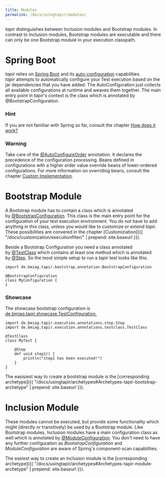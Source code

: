 ```yaml
---
title: Modules
permalink: /docs/usingtapir/modules/
---
```


<i>tapir</i> distinguishes between Inclusion modules and Bootstrap modules. In
contrast to Inclusion modules, Bootstrap modules are executable and
there can only be one Bootstrap module in your execution classpath.

# Spring Boot

<i>tapir</i> relies on [Spring Boot](https://projects.spring.io/spring-boot/)
and its
[auto-configuration](http://docs.spring.io/spring-boot/docs/current/reference/htmlsingle/#using-boot-auto-configuration)
capabilities. <i>tapir</i> attempts to automatically configure your Test
execution based on the jar dependencies that you have added. The
AutoConfiguration just collects all available configurations at runtime
and weaves them together. The main entry point in <i>tapir</i>'s context is the
class which is annotated by @BootstrapConfiguration.

<div class="panel panel-info">
  <div class="panel-heading">
    <h3 class="panel-title"><span class="fa fa-info-circle"></span> Hint</h3>
  </div>
  <div class="panel-body">
  If you are not familiar with Spring so far, consult the chapter <a href="{{ "/docs/usingtapir/howdoesitwork/" | prepend: site.baseurl }}">How
  does it work?</a>
  </div>
</div>

<div class="panel panel-warning">
  <div class="panel-heading">
    <h3 class="panel-title"><span class="fa fa-warning"></span> Warning</h3>
  </div>
  <div class="panel-body">
  Take care of the
  <a href="http://docs.spring.io/spring-boot/docs/current/api/org/springframework/boot/autoconfigure/AutoConfigureOrder.html">@AutoConfigureOrder</a>
  annotation. It declares the precedence of the configuration processing.
  Beans defined in configurations with a higher order value override beans
  of lower-ordered configurations. For more information on overriding
  beans, consult the chapter <a href="{{ "/docs/customization/customimplementation/" | prepend: site.baseurl }}">Custom
  Implementation</a>.
  </div>
</div>


# Bootstrap Module

A Bootstrap module has to contain a class which is annotated
by [@BootstrapConfiguration](https://psbm-mvnrepo-p.intranet.kiel.bmiag.de/tapir/latest/apidocs/de/bmiag/tapir/bootstrap/annotation/BootstrapConfiguration.html)*.*
This class is the main entry point for the configuration of your test
execution environment. You do not have to add anything in this class,
unless you would like to customize or extend <i>tapir</i>. These possibilities
are convered in the chapter [Customiziation]({{ "/docs/customization/executionfilter/" | prepend: site.baseurl }}).

Beside a Bootstrap Configuration you need a class annotated
by [@TestClass](https://psbm-mvnrepo-p.intranet.kiel.bmiag.de/tapir/latest/apidocs/de/bmiag/tapir/execution/annotations/testclass/TestClass.html)
which contains at least one method which is annotated
by [@Step](https://psbm-mvnrepo-p.intranet.kiel.bmiag.de/tapir/latest/apidocs/de/bmiag/tapir/execution/annotations/step/Step.html).
So the most simple setup to run a <i>tapir</i> test looks like this:

``` xtend
import de.bmiag.tapir.bootstrap.annotation.BootstrapConfiguration
 
@BootstrapConfiguration
class MyConfiguration {
}
```

<div class="panel panel-info">
  <div class="panel-heading">
    <h3 class="panel-title"><span class="fa fa-info-circle"></span> Showcase</h3>
  </div>
  <div class="panel-body">
  The showcase bootstrap configuration is
  <a href="https://psbm-mvnrepo-p.intranet.kiel.bmiag.de/tapir/latest/apidocs/de/bmiag/tapir/showcase/TestConfiguration.html">de.bmiag.tapir.showcase.TestConfiguration.</a>
  </div>
</div>

``` xtend
import de.bmiag.tapir.execution.annotations.step.Step
import de.bmiag.tapir.execution.annotations.testclass.TestClass
 
@TestClass
class MyTest {

    @Step
    def void step1() {
        println("step1 has been executed!")
    }
}
```

The easisiest way to create a bootstrap module is the [corresponding
archetype]({{ "/docs/usingtapir/archetypes#Archetypes-tapir-bootstrap-archetype" | prepend: site.baseurl }}).

# Inclusion Module

These modules cannot be executed, but provide some functionality which
might (directly or transitively) be used by a Bootstrap module. Like
Bootstrap modules, Inclusion modules have a main configuration class as
well which is annotated
by [@ModuleConfiguration](https://psbm-mvnrepo-p.intranet.kiel.bmiag.de/tapir/latest/apidocs/de/bmiag/tapir/bootstrap/annotation/ModuleConfiguration.html).
You don't need to have any further configuration as
*BootstrapConfiguration* and *ModuleConfiguration* are aware of Spring's
component-scan capabilities.

The easiest way to create an inclusion module is the [corresponding
archetype]({{ "/docs/usingtapir/archetypes#Archetypes-tapir-module-archetype" | prepend: site.baseurl }}).

